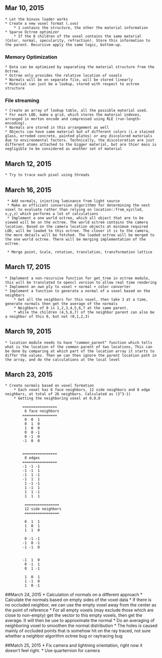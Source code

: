 ## Mar 10, 2015

	* Let the binvox loader works
	* Create a new voxel format (.svo)
		* 1 contains the structure, the other the material information
	* Sparse Octree optimizer
		* If the 8 children of the voxel contains the same material (Color, normal, specularity, refraction). Store this information to the parent. Recursive apply the same logic, bottom-up.
	
### Memory Optimization
	* Data can be optimized by separating the material structure from the Octree.
	* Octree only provides the relative location of voxels
	* Normals will be on separate file, will be stored linearly
	* Material can just be a lookup, stored with respect to octree structure

### File streaming
	* Create an array of lookup table, all the possible material used.
	* For each LOD, make a grid, which stores the material indexes, arranged in morton encode and compressed using RLE (run-length-encoding).
	* Normals are stored in this arrangement as well
	* Objects can have same material but of different colors (i.e stained glass, erroded concrete, painted plates) or any discolored materials due to environmental factors. Technically, the discoloration are just different atoms attached to the bigger material, but are thier mass is negligible to be considered as another set of material
	

## March 12, 2015

	* Try to trace each pixel using threads		
	
## March 16, 2015
	 
	 * Add normals, injecting luminance from light source
	 * Make an efficient conversion algorithmn for determining the next voxel to evaluate rather than relying on location::from_xyz(lod, x,y,z) which performs a lot of calculations
	 * Implement a one world octree, which all object that are to be viewed will be on the octree. The world octree contains the camera location. Based on the camera location objects at minimum required LOD, will be loaded to this octree. The closer it is to the camera, the more details will be fetched. The loaded octree will be merged to the one world octree. There will be merging implementation of the octree.

	 * Merge point, Scale, rotation, translation, transformation lattice
	 
## March 17, 2015
	
	* Implement a non-recursive function for get_tree in octree module, this will be translated to opencl version to allow real time rendering
	* Implement an own ply to voxel + normal + color converter
	* Implement a function to generate a normal of a voxel based on the neighbors
		* Get all the neighbors for this voxel, then take 3 at a time, generate normals then get the average of the normals
		* Neighbors of 0 is 1,2,3,4,5,6,7 at the same parent.
		* while the children (4,5,6,7) of the neighbor parent can also be a neighbor of this 0, but not (0,1,2,3) 
	
	
## March 19, 2015
	* location module needs to have "common_parent" function which tells what is the location of the common parent of two locations, This can be done by comparing at which part of the location array it starts to differ the values. Then we can then ignore the parent location path in the array, and do the calculations at the local level 
	
## March 23, 2015
    * Create normals based on voxel formation
        * Each voxel has 6 face neighbors, 12 side neighbors and 8 edge neighbors, at total of 26 neighbors. Calculated as (3^3-1)
        * Getting the neighboring voxel at 0,0,0

            ================
             6 face neighbors          
            ================
             0  0  1
             0  1  0
             1  0  0
             0  0 -1
             0 -1  0
            -1  0  0
              
             
            ================
             8 edges         
            ================        	
            -1 -1 -1 
            -1 -1  1
            -1  1 -1
            -1  1  1
             1 -1 -1
             1 -1  1
             1  1 -1	
             1  1  1 
             
             ================
             12 side neighbors       
             ================   
             
             0  1  1
             1  0  1
             1  1  0
             
             0 -1 -1
            -1  0 -1
            -1 -1  0


            -1  1  0
             0 -1  1
             0  1 -1

             1  0  1
             1 -1  0
             1  0 -1
         
##March 24, 2015
	* Calculation of normals on a different approach
		* Calculate the normals based on empty sides of the voxel data
		* If there is no occluded neighbor, we can use the empty voxel away from  the center as the point of reference
		* For all empty voxels (may exclude those which are close to non-empty) get the vector to this empty voxels, then get the average. It will then be use to approximate the normal
		* Do an averaging of neighboring voxel to smoothen the normal distribution
		* The holes is caused mainly of occluded points that is somehow hit on the ray traced, not sure whether a neighbor algorithm octree bug or raytracing bug
		

##Match 25, 2015
	* Fix camera and lightning orientation, right now it doesn't feel right.
	* Use quarternion for camera